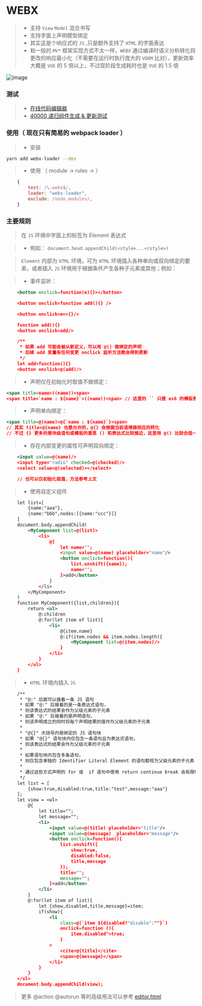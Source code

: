 # WEBX

> * 支持 `View` `Model` 混合书写
> * 支持字面上声明模型绑定
> * 其实这是个响应式的 `JS` ,只是额外支持了 `HTML` 的字面表达
> * 和一般的 `MV*` 框架实现方式不太一样，`WEBX` 通过编译时语义分析转化将更改的响应最小化（不需要在运行时执行庞大的 `VDOM` 比对），更新效率大概是 `VUE` 的 5 倍以上，不过现阶段生成耗时也是 `VUE` 的 1.5 倍

![image](https://pic2.zhimg.com/v2-2ffcd056f72e4b521cfe4f7ac696e091_b.webp)

### 测试
> * [在线代码编辑器](https://feff01.github.io/WEBX/dist/editor.html)
> * [40000 递归组件生成 & 更新测试](https://feff01.github.io/WEBX/dist/performance-webx.html)

### 使用（ 现在只有简易的 webpack loader ）
> * 安装
```bash
yarn add webx-loader --dev
```
> * 使用 （ module -> rules -> ）
```javascript
    {
        test: /\.webx$/,
        loader: "webx-loader",
        exclude: /node_modules/,
    }
```

### 主要规则

> 在 `JS` 环境中字面上的标签为 Element 表达式

> * 例如： `document.head.appendChild(<style>...</style>)`

> `Element` 内部为 `HTML` 环境，可为 `HTML` 环境插入各种单向或双向绑定的要素，或者插入 `JS` 环境用于根据条件产生各种子元素或其他；例如：

> * 事件监听：
```xml
    <button onclick=function(e){}></button>

    <button onclick=function add(){} /> 

    <button onclick=e=>{}/> 

    function add(){}
    <button onclick=add/> 

    /**
     * 如果 add 可能会被从新定义，可以用 @() 做绑定的声明
     * 后续 add 变量有任何变更 onclick 监听方法都会得到更新
     */
    let add=function(){}
    <button onclick=@(add)/> 
```
> * 声明仅在初始化时取值不做绑定：
```xml
<span title=name>((name))<span>
<span title=`name : ${name}`>((name))<span> // 这里的 `` 只是 es6 的模板表达式，属性 = 右边可以是几乎所有的表达式
```
> * 声明单向绑定：
```xml 
<span title=@(name)>@{`name : ${name}`}<span>  
// 其实 title=@{name} 也是允许的，@{} 会根据当前语境做相应的转化
// 不过 {} 更多的是块级语句或模板的意思 () 和表达式比较接近，这里用 @() 比较合适一点
```

> * 存在内部变更的属性可声明双向绑定：
```xml
    <input value=@(name)/>
    <input type="radio" checked=@(checked)/>
    <select value=@(selected)></select>

    // 也可以仅初始化取值，方法参考上文
```


> * 使用自定义组件
```xml
    let list=[
        {name:"aaa"},
        {name:"bbb",nodes:[{name:"ccc"}]}
    ]
    document.body.appendChild(
        <MyComponent list=@(list)>
            <li>
                @{
                    let name="";
                    <input value=@(name) placeholder="name"/>
                    <button onclick=function(){
                        list.unshift({name});
                        name="";
                    }>add</button>
                }
            </li>
        </MyComponent>
    )
    function MyComponent({list,children}){
        return <ul>
            @:children
            @:for(let item of list){
                <li>
                    @{item.name}
                    @:if(item.nodes && item.nodes.length){
                        <MyComponent list=@(item.nodes)/>
                    }
                </li>
            }
        </ul>
    }

```

> * `HTML` 环境内插入 `JS`  
```xml
    /**
     * "@:" 后面可以接着一条 JS 语句
     * 如果 "@:" 后接着的是一条表达式语句，
     * 则该表达式的结果会作为父级元素的子元素
     * 如果 "@:" 后接着的是声明语句，
     * 则该声明成立的同时将每个声明结果的值作为父级元素的子元素
     * 
     * "@{}" 大括号内是绑定的 JS 语句块  
     * 如果 "@{}" 语句块内仅包含一条语句且为表达式语句，
     * 则该表达式的结果会作为父级元素的子元素
     * 
     * 如果语句块内包含多条语句，
     * 则仅包含单独的 Identifier Literal Element 的语句都视为父级元素的子元素
     * 
     * 通过这些方式声明的 for 或  if 语句中使用 return continue break 会有限制，不过影响不大后续取消限制或列出
     */
    let list = [
        {show:true,disabled:true,title:"test",message:"aaa"}
    ];
    let view = <ul>
        @{
            let title="";
            let message="";
            <li>
                <input value=@(title) placeholder="title"/>
                <input value=@(message)  placeholder="message"/>
                <button onclick=function(){
                    list.unshift({
                        show:true,
                        disabled:false,
                        title,message
                    });
                    title="";
                    message="";
                }>add</button>
            </li>
        }
        @:for(let item of list){
            let {show,disabled,title,message}=item;
            if(show){
                <li 
                    class=@(`item ${disabled?"disable":""}`)
                    onclick=function (){
                        item.disabled^=true;
                    }
                >
                    <cite>@{title}</cite>
                    <span>@{message}</span>
                </li>
            }
        }
    </ul>
    document.body.appendChild(view);
```


> 更多 @action @autorun 等的高级用法可以参考 [editor.html](https://feff01.github.io/WEBX/dist/editor.html)







 
